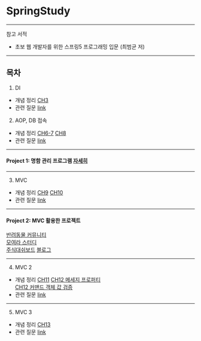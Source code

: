 # SpringStudy
---
참고 서적
* 초보 웹 개발자를 위한 스프링5 프로그래밍 입문 (최범균 저)

---
## 목차
1. DI  
* 개념 정리  [CH3](https://github.com/kjsu0209/SpringStudy/blob/master/200807/ch3.pdf)
* 관련 질문  [link](https://github.com/kjsu0209/SpringStudy/blob/master/200807/ch3-5_question.md)
2. AOP, DB 접속  
* 개념 정리  [CH6-7](https://github.com/kjsu0209/SpringStudy/blob/master/200814/chap06-7.pdf) [CH8](https://github.com/kjsu0209/SpringStudy/blob/master/200814/chap8.pdf)
* 관련 질문  [link](https://github.com/kjsu0209/SpringStudy/blob/master/200814/%EB%A9%B4%EC%A0%91%EC%A7%88%EB%AC%B8.md)   
---
#### Project 1: 명함 관리 프로그램 [자세히](https://www.edwith.org/boostcourse-web-be/joinLectures/28364)   
---   
3. MVC   
* 개념 정리 [CH9](https://github.com/kjsu0209/SpringStudy/blob/master/200821/chap9.pdf) [CH10](https://github.com/kjsu0209/SpringStudy/blob/master/200821/chap10.pdf) 
* 관련 질문 [link](https://github.com/kjsu0209/SpringStudy/blob/master/200821/MVCquestions.md)         
---
#### Project 2: MVC 활용한 프로젝트       
[반려동물 커뮤니티](https://github.com/kjsu0209/OkeyDogki_Web)       
[모여라 스터디](https://github.com/yoo-jaein/SpringProject)   
[주식대쉬보드](https://github.com/jaySHKorea/StockDashboard)
[블로그](https://github.com/dheldh77/Spring_web)


---    
4. MVC 2     
* 개념 정리
[CH11](https://github.com/kjsu0209/SpringStudy/blob/master/200828/chap11.pdf)
[CH12 메세지 프로퍼티](https://github.com/kjsu0209/SpringStudy/blob/master/200828/chap12_message.md)      
[CH12 커맨드 객체 값 검증](https://github.com/kjsu0209/SpringStudy/blob/master/200828/chap12_validation.md)             
* 관련 질문 [link](https://github.com/kjsu0209/SpringStudy/blob/master/200828/MVCquestions2.md)       

---
5. MVC 3
* 개념 정리
[CH13](https://github.com/kjsu0209/SpringStudy/blob/master/200904/chap13.pdf)
* 관련 질문
[link](https://github.com/kjsu0209/SpringStudy/blob/master/200904/0904_questions.md)
